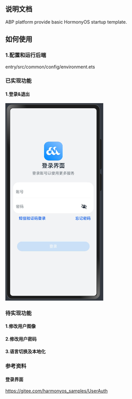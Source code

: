 ## 说明文档
ABP platform provide basic HormonyOS startup template.

## 如何使用
### 1.配置和运行后端
entry/src/common/config/environment.ets


### 已实现功能
#### 1.登录&退出
![img.png](/docs/img.png)

### 待实现功能
#### 1.修改用户图像
#### 2.修改用户密码
#### 3.语言切换及本地化


### 参考资料
#### 登录界面
https://gitee.com/harmonyos_samples/UserAuth